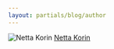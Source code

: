 ```yaml
---
layout: partials/blog/author
---
```


![Netta Korin](//assets/img/team/members/NettaKorin.jpg)
[Netta Korin]( "link")
